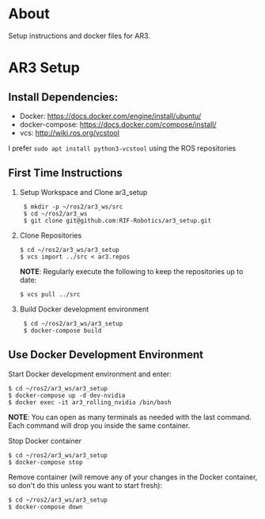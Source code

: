 # About

Setup instructions and docker files for AR3.

# AR3 Setup

## Install Dependencies:

* Docker: https://docs.docker.com/engine/install/ubuntu/
* docker-compose: https://docs.docker.com/compose/install/
* vcs: http://wiki.ros.org/vcstool

I prefer `sudo apt install python3-vcstool` using the ROS repositories

## First Time Instructions

1. Setup Workspace and Clone ar3_setup

        $ mkdir -p ~/ros2/ar3_ws/src
        $ cd ~/ros2/ar3_ws
        $ git clone git@github.com:RIF-Robotics/ar3_setup.git

2.  Clone Repositories

        $ cd ~/ros2/ar3_ws/ar3_setup
        $ vcs import ../src < ar3.repos

    **NOTE**: Regularly execute the following to keep the repositories up to
    date:

        $ vcs pull ../src

3. Build Docker development environment

        $ cd ~/ros2/ar3_ws/ar3_setup
        $ docker-compose build

## Use Docker Development Environment

Start Docker development environment and enter:

    $ cd ~/ros2/ar3_ws/ar3_setup
    $ docker-compose up -d dev-nvidia
    $ docker exec -it ar3_rolling_nvidia /bin/bash

**NOTE**: You can open as many terminals as needed with the last command. Each
command will drop you inside the same container.

Stop Docker container

    $ cd ~/ros2/ar3_ws/ar3_setup
    $ docker-compose stop

Remove container (will remove any of your changes in the Docker container, so
don't do this unless you want to start fresh):

    $ cd ~/ros2/ar3_ws/ar3_setup
    $ docker-compose down
